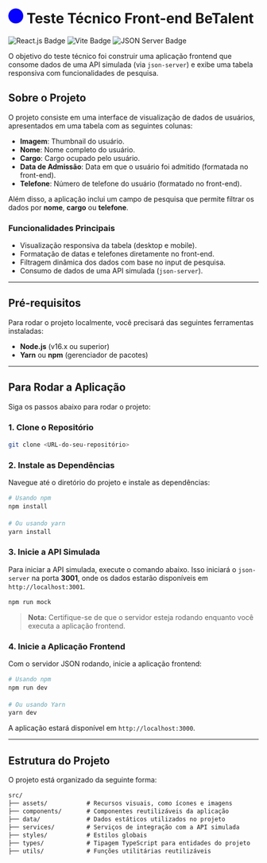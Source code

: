 # <img src="./.github/logo.png" width="30" alt="Logo BeTalent" /> Teste Técnico Front-end BeTalent

<div>
    <img src="https://img.shields.io/badge/react.js-%2361DAFB.svg?style=for-the-badge&logo=react&logoColor=white" alt="React.js Badge">
    <img src="https://img.shields.io/badge/vite-%23646CFF.svg?style=for-the-badge&logo=vite&logoColor=white" alt="Vite Badge">
    <img src="https://img.shields.io/badge/json-server-%23404d59.svg?style=for-the-badge&logo=json-server&logoColor=white" alt="JSON Server Badge">
</div>

O objetivo do teste técnico foi construir uma aplicação frontend que consome dados de uma API simulada (via `json-server`) e exibe uma tabela responsiva com funcionalidades de pesquisa.

## Sobre o Projeto

O projeto consiste em uma interface de visualização de dados de usuários, apresentados em uma tabela com as seguintes colunas:

- **Imagem**: Thumbnail do usuário.
- **Nome**: Nome completo do usuário.
- **Cargo**: Cargo ocupado pelo usuário.
- **Data de Admissão**: Data em que o usuário foi admitido (formatada no front-end).
- **Telefone**: Número de telefone do usuário (formatado no front-end).

Além disso, a aplicação inclui um campo de pesquisa que permite filtrar os dados por **nome**, **cargo** ou **telefone**.

### Funcionalidades Principais

- Visualização responsiva da tabela (desktop e mobile).
- Formatação de datas e telefones diretamente no front-end.
- Filtragem dinâmica dos dados com base no input de pesquisa.
- Consumo de dados de uma API simulada (`json-server`).

---

## Pré-requisitos

Para rodar o projeto localmente, você precisará das seguintes ferramentas instaladas:

- **Node.js** (v16.x ou superior)
- **Yarn** ou **npm** (gerenciador de pacotes)

---

## Para Rodar a Aplicação

Siga os passos abaixo para rodar o projeto:

### 1. Clone o Repositório

```bash
git clone <URL-do-seu-repositório>
```

### 2. Instale as Dependências

Navegue até o diretório do projeto e instale as dependências:

```bash
# Usando npm
npm install

# Ou usando yarn
yarn install
```

### 3. Inicie a API Simulada

Para iniciar a API simulada, execute o comando abaixo. Isso iniciará o `json-server` na porta **3001**, onde os dados estarão disponíveis em `http://localhost:3001`.

```bash
npm run mock
```

> **Nota:** Certifique-se de que o servidor esteja rodando enquanto você executa a aplicação frontend.

### 4. Inicie a Aplicação Frontend

Com o servidor JSON rodando, inicie a aplicação frontend:

```bash
# Usando npm
npm run dev

# Ou usando Yarn
yarn dev
```

A aplicação estará disponível em `http://localhost:3000`.

---

## Estrutura do Projeto

O projeto está organizado da seguinte forma:

```
src/
├── assets/           # Recursos visuais, como ícones e imagens
├── components/       # Componentes reutilizáveis da aplicação
├── data/             # Dados estáticos utilizados no projeto
├── services/         # Serviços de integração com a API simulada
├── styles/           # Estilos globais
├── types/            # Tipagem TypeScript para entidades do projeto
├── utils/            # Funções utilitárias reutilizáveis
```
